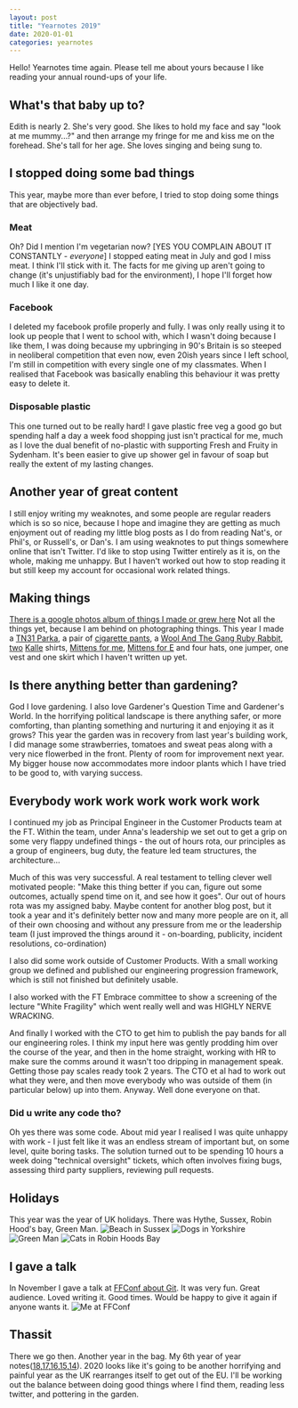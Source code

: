 ```yaml
---
layout: post
title: "Yearnotes 2019"
date: 2020-01-01
categories: yearnotes
---
```


Hello! Yearnotes time again. Please tell me about yours because I like reading your annual round-ups of your life.


## What's that baby up to?
Edith is nearly 2. She's very good. She likes to hold my face and say "look at me mummy...?" and then arrange my fringe for me and kiss me on the forehead. She's tall for her age. She loves singing and being sung to.

## I stopped doing some bad things
This year, maybe more than ever before, I tried to stop doing some things that are objectively bad.

### Meat
Oh? Did I mention I'm vegetarian now? [YES YOU COMPLAIN ABOUT IT CONSTANTLY - _everyone_] I stopped eating meat in July and god I miss meat. I think I'll stick with it. The facts for me giving up aren't going to change (it's unjustifiably bad for the environment), I hope I'll forget how much I like it one day.

### Facebook
I deleted my facebook profile properly and fully. I was only really using it to look up people that I went to school with, which I wasn't doing because I like them, I was doing because my upbringing in 90's Britain is so steeped in neoliberal competition that even now, even 20ish years since I left school, I'm still in competition with every single one of my classmates. When I realised that Facebook was basically enabling this behaviour it was pretty easy to delete it.

### Disposable plastic
This one turned out to be really hard! I gave plastic free veg a good go but spending half a day a week food shopping just isn't practical for me, much as I love the dual benefit of no-plastic with supporting Fresh and Fruity in Sydenham. It's been easier to give up shower gel in favour of soap but really the extent of my lasting changes.

## Another year of great content
I still enjoy writing my weaknotes, and some people are regular readers which is so so nice, because I hope and imagine they are getting as much enjoyment out of reading my little blog posts as I do from reading Nat's, or Phil's, or Russell's, or Dan's.
I am using weaknotes to put things somewhere online that isn't Twitter. I'd like to stop using Twitter entirely as it is, on the whole, making me unhappy. But I haven't worked out how to stop reading it but still keep my account for occasional work related things.

## Making things
[There is a google photos album of things I made or grew here](https://photos.app.goo.gl/yKGSanofN2LzeMWM7) Not all the things yet, because I am behind on photographing things. This year I made a [TN31 Parka](/blog/tn31-parka), a pair of [cigarette pants](/blog/cigarette-pants), a [Wool And The Gang Ruby Rabbit](/blog/watg-ruby-rabbit), [two](https://alicebartlett.co.uk/blog/bird-shirt) [Kalle](/blog/tottorri-cross-kalle) shirts, [Mittens for me](/blog/mittens), [Mittens for E](/blog/mittens-for-E) and four hats, one jumper, one vest and one skirt which I haven't written up yet.

## Is there anything better than gardening?
God I love gardening. I also love Gardener's Question Time and Gardener's World. In the horrifying political landscape is there anything safer, or more comforting, than planting something and nurturing it and enjoying it as it grows?
This year the garden was in recovery from last year's building work, I did manage some strawberries, tomatoes and sweat peas along with a very nice flowerbed in the front. Plenty of room for improvement next year. My bigger house now accommodates more indoor plants which I have tried to be good to, with varying success.

## Everybody work work work work work work
I continued my job as Principal Engineer in the Customer Products team at the FT. Within the team, under Anna's leadership we set out to get a grip on some very flappy undefined things - the out of hours rota, our principles as a group of engineers, bug duty, the feature led team structures, the architecture...

Much of this was very successful. A real testament to telling clever well motivated people: "Make this thing better if you can, figure out some outcomes, actually spend time on it, and see how it goes". Our out of hours rota was my assigned baby. Maybe content for another blog post, but it took a year and it's definitely better now and many more people are on it, all of their own choosing and without any pressure from me or the leadership team (I just improved the things around it - on-boarding, publicity, incident resolutions, co-ordination)

I also did some work outside of Customer Products. With a small working group we defined and published our engineering progression framework, which is still not finished but definitely usable.

I also worked with the FT Embrace committee to show a screening of the lecture "White Fragility" which went really well and was HIGHLY NERVE WRACKING.

And finally I worked with the CTO to get him to publish the pay bands for all our engineering roles. I think my input here was gently prodding him over the course of the year, and then in the home straight, working with HR to make sure the comms around it wasn't too dripping in management speak. Getting those pay scales ready took 2 years. The CTO et al had to work out what they were, and then move everybody who was outside of them (in particular below) up into them. Anyway. Well done everyone on that.

### Did u write any code tho?
Oh yes there was some code. About mid year I realised I was quite unhappy with work - I just felt like it was an endless stream of important but, on some level, quite boring tasks. The solution turned out to be spending 10 hours a week doing "technical oversight" tickets, which often involves fixing bugs, assessing third party suppliers, reviewing pull requests.

## Holidays
This year was the year of UK holidays. There was Hythe, Sussex, Robin Hood's bay, Green Man.
![Beach in Sussex](/assets/img/beach_in_sussex.jpg)
![Dogs in Yorkshire](/assets/img/dog.jpg)
![Green Man](/assets/img/green_man.jpg)
![Cats in Robin Hoods Bay](/assets/img/robin_hoods_bay.jpg)


## I gave a talk
In November I gave a talk at [FFConf about Git](https://www.youtube.com/watch?v=FQ4IdcrOUz0). It was very fun. Great audience. Loved writing it. Good times. Would be happy to give it again if anyone wants it.
![Me at FFConf](/assets/img/me_at_ffconf.jpg)

## Thassit
There we go then. Another year in the bag. My 6th year of year notes([18](/blog/yearnotes-2018),[17](blog/yearnotes-2017),[16](/blog/yearnotes-2016),[15](/blog/yearnotes-2015),[14](/blog/yearnotes-2014)). 2020 looks like it's going to be another horrifying and painful year as the UK rearranges itself to get out of the EU. I'll be working out the balance between doing good things where I find them, reading less twitter, and pottering in the garden.
